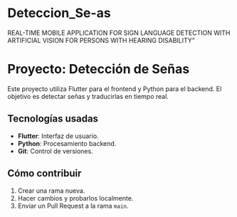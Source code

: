 # Deteccion_Se-as
REAL-TIME MOBILE APPLICATION FOR SIGN LANGUAGE DETECTION WITH ARTIFICIAL VISION FOR PERSONS WITH HEARING DISABILITY”
# Proyecto: Detección de Señas

Este proyecto utiliza Flutter para el frontend y Python para el backend. El objetivo es detectar señas y traducirlas en tiempo real.

## Tecnologías usadas
- **Flutter**: Interfaz de usuario.
- **Python**: Procesamiento backend.
- **Git**: Control de versiones.

## Cómo contribuir
1. Crear una rama nueva.
2. Hacer cambios y probarlos localmente.
3. Enviar un Pull Request a la rama `main`.

